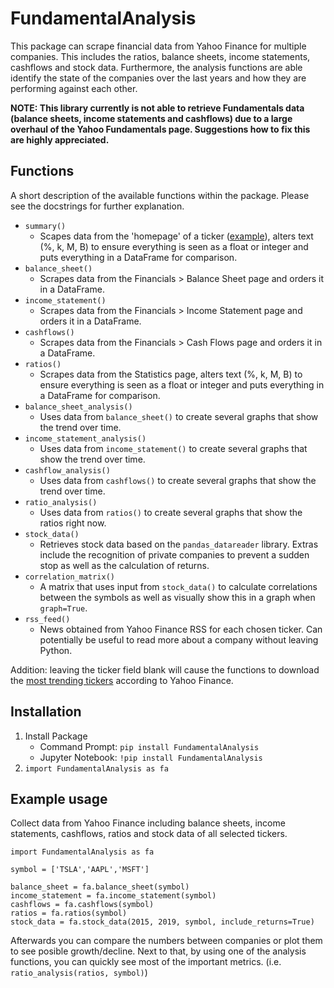 # FundamentalAnalysis
This package can scrape financial data from Yahoo Finance for multiple companies. This includes the ratios, balance sheets, income statements, cashflows and stock data. Furthermore, the analysis functions are able identify the state of the companies over the last years and how they are performing against each other.

**NOTE: This library currently is not able to retrieve Fundamentals data (balance sheets, income statements and cashflows) due to a large overhaul of the Yahoo Fundamentals page. Suggestions how to fix this are highly appreciated.**

## Functions
A short description of the available functions within the package. Please see the docstrings for further explanation.

- `summary()`
   - Scapes data from the 'homepage' of a ticker ([example](https://finance.yahoo.com/quote/TSLA?p=TSLA)), alters text (%, k, M, B) to ensure everything is seen as a float or integer and puts everything in a DataFrame for comparison.
- `balance_sheet()`
   - Scrapes data from the Financials > Balance Sheet page and orders it in a DataFrame.
- `income_statement()`
   - Scrapes data from the Financials > Income Statement page and orders it in a DataFrame. 
- `cashflows()`
   - Scrapes data from the Financials > Cash Flows page and orders it in a DataFrame.
- `ratios()`
   - Scrapes data from the Statistics page, alters text (%, k, M, B) to ensure everything is seen as a float or integer and puts everything in a DataFrame for comparison.
- `balance_sheet_analysis()`
   - Uses data from `balance_sheet()` to create several graphs that show the trend over time.
- `income_statement_analysis()`
   - Uses data from `income_statement()` to create several graphs that show the trend over time.
- `cashflow_analysis()`
   - Uses data from `cashflows()` to create several graphs that show the trend over time.
- `ratio_analysis()`
   - Uses data from `ratios()` to create several graphs that show the ratios right now.
- `stock_data()`
   - Retrieves stock data based on the `pandas_datareader` library. Extras include the recognition of private companies to prevent a sudden stop as well as the calculation of returns.
- `correlation_matrix()`
   - A matrix that uses input from `stock_data()` to calculate correlations between the symbols as well as visually show this in a graph when `graph=True`.
- `rss_feed()`
   - News obtained from Yahoo Finance RSS for each chosen ticker. Can potentially be useful to read more about a company without leaving Python.
   
Addition: leaving the ticker field blank will cause the functions to download the [most trending tickers](https://finance.yahoo.com/trending-tickers/) according to Yahoo Finance.

## Installation
1. Install Package
   - Command Prompt: `pip install FundamentalAnalysis`
   - Jupyter Notebook: `!pip install FundamentalAnalysis`
2. `import FundamentalAnalysis as fa`

## Example usage
Collect data from Yahoo Finance including balance sheets, income statements, cashflows, ratios and stock data of all selected tickers.

```
import FundamentalAnalysis as fa

symbol = ['TSLA','AAPL','MSFT']

balance_sheet = fa.balance_sheet(symbol)
income_statement = fa.income_statement(symbol)
cashflows = fa.cashflows(symbol)
ratios = fa.ratios(symbol)
stock_data = fa.stock_data(2015, 2019, symbol, include_returns=True)
```

Afterwards you can compare the numbers between companies or plot them to see posible growth/decline. Next to that, by using one of the analysis functions, you can quickly see most of the important metrics. (i.e. `ratio_analysis(ratios, symbol)`)
